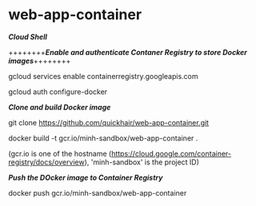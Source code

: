 # web-app-container
**_Cloud Shell_**

++++++++**_Enable and authenticate Contaner Registry to store Docker images_**++++++++

gcloud services enable containerregistry.googleapis.com

gcloud auth configure-docker

**_Clone and build Docker image_**

git clone https://github.com/quickhair/web-app-container.git

docker build -t gcr.io/minh-sandbox/web-app-container .

(gcr.io is one of the hostname (https://cloud.google.com/container-registry/docs/overview), 'minh-sandbox' is the project ID)

**_Push the DOcker image to Container Registry_**

docker push gcr.io/minh-sandbox/web-app-container
